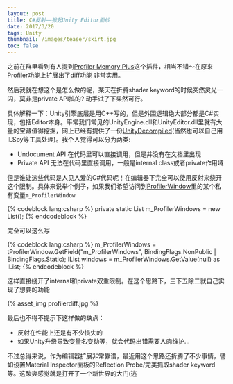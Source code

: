 ```yaml
---
layout: post
title: C#反射——掀起Unity Editor面纱
date: 2017/3/20
tags: Unity
thumbnail: /images/teaser/skirt.jpg
toc: false
---
```


之前在群里看到有人提到[Profiler Memory Plus](https://www.assetstore.unity3d.com/en/#!/content/28888)这个插件，相当不错～在原来Profiler功能上扩展出了diff功能 非常实用。

<!--more-->

然后我就在想这个是怎么做的呢，某天在折腾shader keyword的时候突然灵光一闪，莫非是private API搞的? 动手试了下果然可行。

具体解释一下：Unity引擎底层是用C++写的，但是外围逻辑绝大部分都是C#实现，包括Editor本身。平常我们常见的UnityEngine.dll和UnityEditor.dll里就有大量的宝藏值得挖掘，网上已经有提供了一份[UnityDecompiled](https://github.com/MattRix/UnityDecompiled)(当然也可以自己用ILSpy等工具处理)。我个人觉得可以分为两类: 

- Undocument API 在代码里可以直接调用，但是并没有在文档里出现
- Private API 无法在代码里直接调用，一般是internal class或者private作用域

但是谁让这些代码是人见人爱的C#代码呢！在编辑器下完全可以使用反射来绕开这个限制。具体来说举个例子，如果我们希望访问到[ProfilerWindow](https://github.com/MattRix/UnityDecompiled/blob/master/UnityEditor/UnityEditor/ProfilerWindow.cs#L138)里的某个私有变量`m_ProfilerWindow`

{% codeblock lang:csharp %}
private static List<ProfilerWindow> m_ProfilerWindows = new List<ProfilerWindow>();
{% endcodeblock %}

完全可以这么写

{% codeblock lang:csharp %}
m_ProfilerWindows = tProfilerWindow.GetField("m_ProfilerWindows", BindingFlags.NonPublic | BindingFlags.Static);
IList windows = m_ProfilerWindows.GetValue(null) as IList;
{% endcodeblock %}

这样直接绕开了internal和private双重限制。在这个思路下，三下五除二就自己实现了想要的功能

{% asset_img profilerdiff.jpg %}

最后也不得不提示下这样做的缺点：

- 反射在性能上还是有不少损失的
- 如果Unity升级导致变量名变动等，就会代码出错需要人肉维护...

不过总得来说，作为编辑器扩展非常靠谱，最近用这个思路还折腾了不少事情，譬如设置Material Inspector面板的Reflection Probe/完美抓取shader keyword等。这酸爽感觉就是打开了一个新世界的大门(逃 